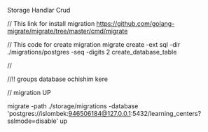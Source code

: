 Storage 
Handlar
Crud



// This link for install migration 
https://github.com/golang-migrate/migrate/tree/master/cmd/migrate

// This code for create migration 
migrate create -ext sql -dir ./migrations/postgres -seq -digits 2 create_database_table

//

//!! groups database ochishim kere


// migration UP 

migrate -path ./storage/migrations -database 'postgres://islombek:946506184@127.0.0.1:5432/learning_centers?sslmode=disable' up